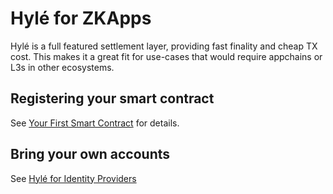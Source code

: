 # Hylé for ZKApps

Hylé is a full featured settlement layer, providing fast finality and cheap TX cost. This makes it a great fit for use-cases that would require appchains or L3s in other ecosystems.

<!--TODO: schema of the different actors in a ZK game ecosystem.-->

## Registering your smart contract

See [Your First Smart Contract](../developers/getting-started/your-first-smart-contract.md) for details.

## Bring your own accounts

See [Hylé for Identity Providers](for-identity-providers.md)
